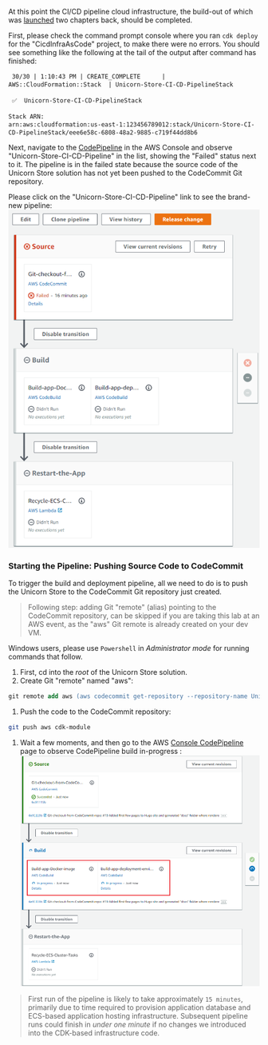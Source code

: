 <!--
+++
title = "Starting Pipeline Build"
date = 2019-10-15T11:34:12-04:00
weight = 60
pre = "<b>5. </b>"
+++
-->

At this point the CI/CD pipeline cloud infrastructure, the build-out of which was [launched](./40-creating-ci-cd-pipeline.en.md#launching-ci-cd-pipeline-infrastructure-creation) two chapters back, should be completed.

First, please check the command prompt console where you ran `cdk deploy` for the "CicdInfraAsCode" project, to make there were no errors. You should see something like the following at the tail of the output after command has finished:
```
 30/30 | 1:10:43 PM | CREATE_COMPLETE      | AWS::CloudFormation::Stack  | Unicorn-Store-CI-CD-PipelineStack

 ✅  Unicorn-Store-CI-CD-PipelineStack

Stack ARN:
arn:aws:cloudformation:us-east-1:123456789012:stack/Unicorn-Store-CI-CD-PipelineStack/eee6e58c-6808-48a2-9885-c719f44dd8b6
```

Next, navigate to the [CodePipeline](https://console.aws.amazon.com/codesuite/codepipeline/home) in the AWS Console and observe "Unicorn-Store-CI-CD-Pipeline" in the list, showing the "Failed" status next to it. The pipeline is in the failed state because the source code of the Unicorn Store solution has not yet been pushed to the CodeCommit Git repository.

Please click on the "Unicorn-Store-CI-CD-Pipeline" link to see the brand-new pipeline:
![CodePipeline in Failed state without source code](./images/pipeline-failed-no-source.png)

### Starting the Pipeline: Pushing Source Code to CodeCommit

To trigger the build and deployment pipeline, all we need to do is to push the Unicorn Store to the CodeCommit Git repository just created.

> Following step: adding Git "remote" (alias) pointing to the CodeCommit repository, can be skipped if you are taking this lab at an AWS event, as the "aws" Git remote is already created on your dev VM.

Windows users, please use `Powershell` in *Administrator mode* for running commands that follow.

1. First, cd into the *root* of the Unicorn Store solution.
1. Create Git "remote" named "aws":

```ps
git remote add aws (aws codecommit get-repository --repository-name Unicorn-Store-Sample-Git-Repo | jq -r .repositoryMetadata.cloneUrlHttp)
```

1. Push the code to the CodeCommit repository:
```sh
git push aws cdk-module
```

1. Wait a few moments, and then go to the AWS [Console CodePipeline](https://console.aws.amazon.com/codesuite/codepipeline/home) page to observe CodePipeline build in-progress :
![CodePipeline](./images/pipeline-in-progress.png)

> First run of the pipeline is likely to take approximately `15 minutes`, primarily due to time required to provision application database and ECS-based application hosting infrastructure. Subsequent pipeline runs could finish in *under one minute* if no changes we introduced into the CDK-based infrastructure code.

